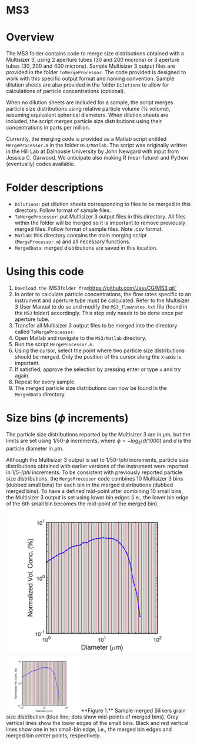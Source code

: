 MS3
===

# Overview
The MS3 folder contains code to merge size distributions obtained with a Multisizer 3, using 2 aperture tubes (30 and 200 microns) or 3 aperture tubes (30, 200 and 400 microns). Sample Multisizer 3 output files are provided in the folder `ToMergeProcessor`. The code provided is designed to work with this specific output format and naming convention. Sample dilution sheets are also provided in the folder `Dilutions` to allow for calculations of particle concentrations (optional).

When no dilution sheets are included for a sample, the script merges particle size distributions using relative particle volume (% volume), assuming equivalent spherical diameters. When dilution sheets are included, the script merges particle size distributions using their concentrations in parts per million.

Currently, the merging code is provided as a Matlab script entitled `MergeProcessor.m` in the folder `MS3/Matlab`. The script was originally written in the Hill Lab at Dalhousie University by John Newgard with input from Jessica C. Garwood. We anticipate also making R (near-future) and Python (eventually) codes available.

# Folder descriptions
- `Dilutions`: put dilution sheets corresponding to files to be merged in this directory. Follow format of sample files.
- `ToMergeProcessor`: put Multisizer 3 output files in this directory. All files within the folder will be merged so it is important to remove previously merged files. Follow format of sample files. Note .csv format.
- `Matlab`: this directory contains the main merging script (`MergeProcessor.m`) and all necessary functions.
- `MergedData`: merged distributions are saved in this location.


# Using this code
1. `Download the `MS3` folder from `https://github.com/JessCG/MS3.git` 
2. In order to calculate particle concentrations, the flow rates specific to an instrument and aperture tube must be calculated. Refer to the Multisizer 3 User Manual to do so and modify the `MS3_flowrates.txt` file (found in the `MS3` folder) accordingly. This step only needs to be done once per aperture tube.
3. Transfer all Multisizer 3 output files to be merged into the directory called `ToMergeProcessor`.
4. Open Matlab and navigate to the `MS3/Matlab` directory.
5. Run the script `MergeProcessor.m`.
6. Using the cursor, select the point where two particle size distributions should be merged. Only the position of the cursor along the x-axis is important.
7. If satisfied, approve the selection by pressing enter or type `n` and try again.
8. Repeat for every sample.
9. The merged particle size distributions can now be found in the `MergedData` directory.

# Size bins ($\phi$ increments)
The particle size distributions reported by the Multisizer 3 are in $\mu$m, but the limits are set using $1/50$-$\phi$ increments, where $\phi = -log_2(d/1000)$ and _d_ is the particle diameter in $\mu$m.

Although the Multisizer 3 output is set to $1/50$-$/phi$ increments, particle size distributions obtained with earlier versions of the instrument were reported in $1/5$-$/phi$ increments. To be consistent with previously reported particle size distributions, the `MergeProcessor` code  combines 10 Multisizer 3 bins (dubbed small bins) for each bin in the merged distributions (dubbed merged bins). To have a defined mid-point after combining 10 small bins, the Multisizer 3 output is set using lower bin edges (i.e., the lower bin edge of the 6th small bin becomes the mid-point of the merged bin).

![MergedBins](./.assets/img/MergedBins.png)

<img src="./.assets/img/MergedBins.png" alt="MergedBins" width="200"/>
**Figure 1.** Sample merged Silikers grain size distribution (blue line; dots show mid-points of merged bins). Grey vertical lines show the lower edges of the small bins. Black and red vertical lines show one in ten small-bin edge, i.e., the merged bin edges and merged bin center points, respectively.
